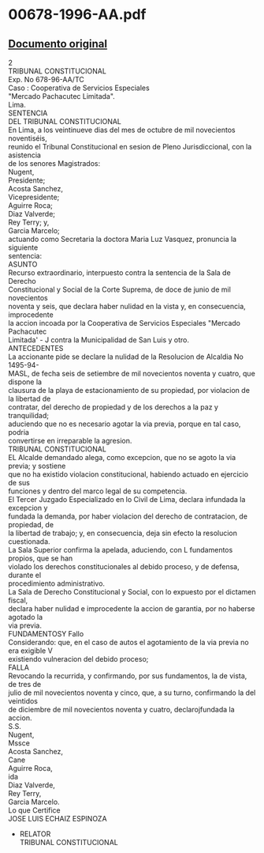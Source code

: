 
00678-1996-AA.pdf
=================
  
[Documento original](https://tc.gob.pe/jurisprudencia/1997/00678-1996-AA.pdf)  
---  
2  
TRIBUNAL CONSTITUCIONAL  
Exp. No 678-96-AA/TC  
Caso : Cooperativa de Servicios Especiales  
"Mercado Pachacutec Limitada".  
Lima.  
SENTENCIA  
DEL TRIBUNAL CONSTITUCIONAL  
En Lima, a los veintinueve dias del mes de octubre de mil novecientos noventiséis,  
reunido el Tribunal Constitucional en sesion de Pleno Jurisdiccional, con la asistencia  
de los senores Magistrados:  
Nugent,  
Presidente;  
Acosta Sanchez,  
Vicepresidente;  
Aguirre Roca;  
Diaz Valverde;  
Rey Terry; y,  
Garcia Marcelo;  
actuando como Secretaria la doctora Maria Luz Vasquez, pronuncia la siguiente  
sentencia:  
ASUNTO  
Recurso extraordinario, interpuesto contra la sentencia de la Sala de Derecho  
Constitucional y Social de la Corte Suprema, de doce de junio de mil novecientos  
noventa y seis, que declara haber nulidad en la vista y, en consecuencia, improcedente  
la accion incoada por la Cooperativa de Servicios Especiales "Mercado Pachacutec  
Limitada' - J contra la Municipalidad de San Luis y otro.  
ANTECEDENTES  
La accionante pide se declare la nulidad de la Resolucion de Alcaldia No 1495-94-  
MASL, de fecha seis de setiembre de mil novecientos noventa y cuatro, que dispone la  
clausura de la playa de estacionamiento de su propiedad, por violacion de la libertad de  
contratar, del derecho de propiedad y de los derechos a la paz y tranquilidad;  
aduciendo que no es necesario agotar la via previa, porque en tal caso, podria  
convertirse en irreparable la agresion.  
TRIBUNAL CONSTITUCIONAL  
EL Alcalde demandado alega, como excepcion, que no se agoto la via previa; y sostiene  
que no ha existido violacion constitucional, habiendo actuado en ejercicio de sus  
funciones y dentro del marco legal de su competencia.  
El Tercer Juzgado Especializado en lo Civil de Lima, declara infundada la excepcion y  
fundada la demanda, por haber violacion del derecho de contratacion, de propiedad, de  
la libertad de trabajo; y, en consecuencia, deja sin efecto la resolucion cuestionada.  
La Sala Superior confirma la apelada, aduciendo, con L fundamentos propios, que se han  
violado los derechos constitucionales al debido proceso, y de defensa, durante el  
procedimiento administrativo.  
La Sala de Derecho Constitucional y Social, con lo expuesto por el dictamen fiscal,  
declara haber nulidad e improcedente la accion de garantia, por no haberse agotado la  
via previa.  
FUNDAMENTOSY Fallo  
Considerando: que, en el caso de autos el agotamiento de la via previa no era exigible V  
existiendo vulneracion del debido proceso;  
FALLA  
Revocando la recurrida, y confirmando, por sus fundamentos, la de vista, de tres de  
julio de mil novecientos noventa y cinco, que, a su turno, confirmando la del veintidos  
de diciembre de mil novecientos noventa y cuatro, declarojfundada la accion.  
S.S.  
Nugent,  
Mssce  
Acosta Sanchez,  
Cane  
Aguirre Roca,  
ida  
Diaz Valverde,  
Rey Terry,  
Garcia Marcelo.  
Lo que Certifice  
JOSE LUIS ECHAIZ ESPINOZA  
- RELATOR  
TRIBUNAL CONSTITUCIONAL